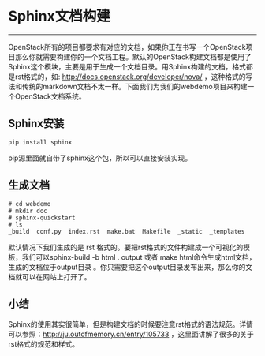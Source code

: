 # Sphinx文档构建

---

OpenStack所有的项目都要求有对应的文档，如果你正在书写一个OpenStack项目那么你就需要构建你的一个文档工程。默认的OpenStack构建文档都是使用了Sphinx这个模块，主要是用于生成一个文档目录。用Sphinx构建的文档，格式都是rst格式的，如: http://docs.openstack.org/developer/nova/ ，这种格式的写法和传统的markdown文档不太一样。下面我们为我们的webdemo项目来构建一个OpenStack文档系统。
## Sphinx安装

```
pip install sphinx
```

pip源里面就自带了sphinx这个包，所以可以直接安装实现。

## 生成文档

```
# cd webdemo
# mkdir doc
# sphinx-quickstart
# ls
_build  conf.py  index.rst  make.bat  Makefile  _static  _templates
```

默认情况下我们生成的是 rst 格式的。要把rst格式的文件构建成一个可视化的模板，我们可以sphinx-build -b html . output 或者 make html命令生成html文档，生成的文档位于output目录 。你只需要把这个output目录发布出来，那么你的文档就可以在网站上打开了。

## 小结

Sphinx的使用其实很简单，但是构建文档的时候要注意rst格式的语法规范。详情可以参照：http://ju.outofmemory.cn/entry/105733 ，这里面讲解了很多的关于rst格式的规范和样式。